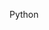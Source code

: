 <!---
krystean/krystean is a ✨ special ✨ repository because its `README.md` (this file) appears on your GitHub profile.
You can click the Preview link to take a look at your changes.
--->
Python
